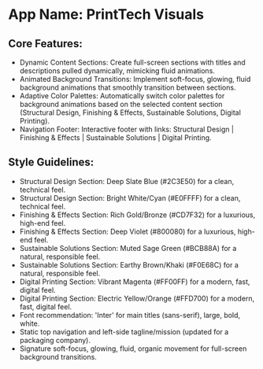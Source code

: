 # **App Name**: PrintTech Visuals

## Core Features:

- Dynamic Content Sections: Create full-screen sections with titles and descriptions pulled dynamically, mimicking fluid animations.
- Animated Background Transitions: Implement soft-focus, glowing, fluid background animations that smoothly transition between sections.
- Adaptive Color Palettes: Automatically switch color palettes for background animations based on the selected content section (Structural Design, Finishing & Effects, Sustainable Solutions, Digital Printing).
- Navigation Footer: Interactive footer with links: Structural Design | Finishing & Effects | Sustainable Solutions | Digital Printing.

## Style Guidelines:

- Structural Design Section: Deep Slate Blue (#2C3E50) for a clean, technical feel.
- Structural Design Section: Bright White/Cyan (#E0FFFF) for a clean, technical feel.
- Finishing & Effects Section: Rich Gold/Bronze (#CD7F32) for a luxurious, high-end feel.
- Finishing & Effects Section: Deep Violet (#800080) for a luxurious, high-end feel.
- Sustainable Solutions Section: Muted Sage Green (#BCB88A) for a natural, responsible feel.
- Sustainable Solutions Section: Earthy Brown/Khaki (#F0E68C) for a natural, responsible feel.
- Digital Printing Section: Vibrant Magenta (#FF00FF) for a modern, fast, digital feel.
- Digital Printing Section: Electric Yellow/Orange (#FFD700) for a modern, fast, digital feel.
- Font recommendation: 'Inter' for main titles (sans-serif), large, bold, white.
- Static top navigation and left-side tagline/mission (updated for a packaging company).
- Signature soft-focus, glowing, fluid, organic movement for full-screen background transitions.